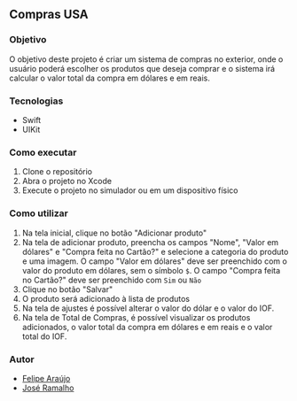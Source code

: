 ## Compras USA

### Objetivo
O objetivo deste projeto é criar um sistema de compras no exterior, onde o usuário poderá escolher os produtos que deseja comprar e o sistema irá calcular o valor total da compra em dólares e em reais.

### Tecnologias
- Swift 
- UIKit

### Como executar
1. Clone o repositório
2. Abra o projeto no Xcode
3. Execute o projeto no simulador ou em um dispositivo físico

### Como utilizar
1. Na tela inicial, clique no botão "Adicionar produto"
2. Na tela de adicionar produto, preencha os campos "Nome", "Valor em dólares" e "Compra feita no Cartão?" e selecione a categoria do produto e uma imagem. O campo "Valor em dólares" deve ser preenchido com o valor do produto em dólares, sem o símbolo `$`. O campo "Compra feita no Cartão?" deve ser preenchido com `Sim` ou `Não`
3. Clique no botão "Salvar"
4. O produto será adicionado à lista de produtos
5. Na tela de ajustes é possível alterar o valor do dólar e o valor do IOF.
6. Na tela de Total de Compras, é possível visualizar os produtos adicionados, o valor total da compra em dólares e em reais e o valor total do IOF.

### Autor
- [Felipe Araújo](https://github.com/FelipeCostaAraujo)
- [José Ramalho](https://github.com/Jose-WDG)


